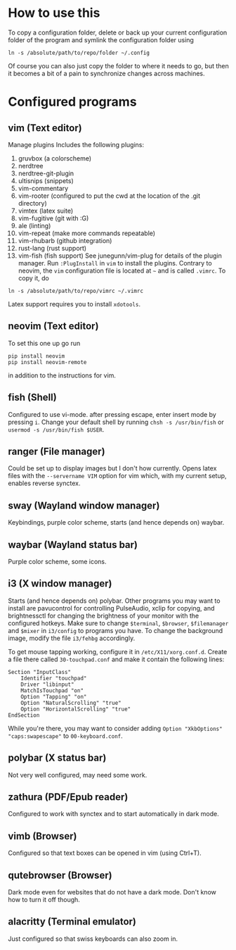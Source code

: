 # How to use this
To copy a configuration folder,
delete or back up your current configuration folder of the program
and symlink the configuration folder using
```
ln -s /absolute/path/to/repo/folder ~/.config
```
Of course you can also just copy the folder to where it needs to go,
but then it becomes a bit of a pain to synchronize changes across
machines.

# Configured programs
## vim (Text editor)
Manage plugins
Includes the following plugins:
  1. gruvbox (a colorscheme)
  2. nerdtree
  3. nerdtree-git-plugin
  4. ultisnips (snippets)
  5. vim-commentary
  6. vim-rooter (configured to put the cwd at the location of the .git directory)
  7. vimtex (latex suite)
  8. vim-fugitive (git with :G)
  9. ale (linting)
  10. vim-repeat (make more commands repeatable)
  11. vim-rhubarb (github integration)
  12. rust-lang (rust support)
  13. vim-fish (fish support)
See junegunn/vim-plug for details of the plugin manager.
Run `:PlugInstall` in `vim` to install the plugins.
Contrary to neovim, the `vim` configuration file is located at `~`
and is called `.vimrc`. To copy it, do
```
ln -s /absolute/path/to/repo/vimrc ~/.vimrc
```
Latex support requires you to install `xdotools`.

## neovim (Text editor)
To set this one up go run
```
pip install neovim
pip install neovim-remote
```
in addition to the instructions for vim.

## fish (Shell)
Configured to use vi-mode. after pressing escape, enter insert mode by pressing `i`.
Change your default shell by running
`chsh -s /usr/bin/fish` or `usermod -s /usr/bin/fish $USER`.

## ranger (File manager)
Could be set up to display images but I don't how currently.
Opens latex files with the `--servername VIM` option for vim
which, with my current setup, enables reverse synctex.

## sway (Wayland window manager)
Keybindings, purple color scheme, starts (and hence depends on) waybar.

## waybar (Wayland status bar)
Purple color scheme, some icons.

## i3 (X window manager)
Starts (and hence depends on) polybar.
Other programs you may want to install are
pavucontrol for controlling PulseAudio,
xclip for copying,
and brightnessctl for changing the brightness of your monitor
with the configured hotkeys.
Make sure to change `$terminal`, `$browser`,
`$filemanager` and `$mixer` in `i3/config`
to programs you have.
To change the background image, modify the file `i3/fehbg`
accordingly.

To get mouse tapping working, configure it in
`/etc/X11/xorg.conf.d`. Create a file
there called `30-touchpad.conf` and 
make it contain the following lines:

```xf86conf
Section "InputClass"
	Identifier "touchpad"
	Driver "libinput"
	MatchIsTouchpad "on"
	Option "Tapping" "on"
	Option "NaturalScrolling" "true"
	Option "HorizontalScrolling" "true"
EndSection
```

While you're there, you may want to consider adding
`Option "XkbOptions" "caps:swapescape"` to
`00-keyboard.conf`.

## polybar (X status bar)
Not very well configured, may need some work.

## zathura (PDF/Epub reader)
Configured to work with synctex and to start automatically in dark mode.

## vimb (Browser)
Configured so that text boxes can be opened in vim (using Ctrl+T).

## qutebrowser (Browser)
Dark mode even for websites that do not have a dark mode. Don't know
how to turn it off though.

## alacritty (Terminal emulator)
Just configured so that swiss keyboards can also zoom in.


